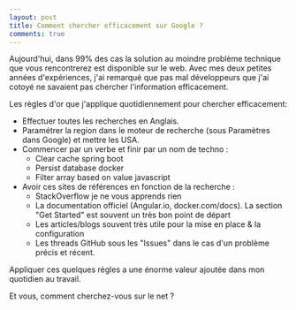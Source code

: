 ```yaml
---
layout: post
title: Comment chercher efficacement sur Google ?
comments: true
---
```


Aujourd'hui, dans 99% des cas la solution au moindre problème technique que vous rencontrerez est disponible sur le web. Avec mes deux petites années d'expériences, j'ai remarqué que pas mal développeurs que j'ai cotoyé ne savaient pas chercher l'information efficacement.

Les règles d'or que j'applique quotidiennement pour chercher efficacement:

- Effectuer toutes les recherches en Anglais.
- Paramétrer la region dans le moteur de recherche (sous Paramètres dans Google) et mettre les USA.
- Commencer par un verbe et finir par un nom de techno :
  - Clear cache spring boot
  - Persist database docker
  - Filter array based on value javascript
- Avoir ces sites de références en fonction de la recherche :
  - StackOverflow je ne vous apprends rien
  - La documentation officiel (Angular.io, docker.com/docs). La section "Get Started" est souvent un très bon point de départ
  - Les articles/blogs souvent très utile pour la mise en place & la configuration
  - Les threads GitHub sous les "Issues" dans le cas d'un problème précis et récent.

Appliquer ces quelques règles a une énorme valeur ajoutée dans mon quotidien au travail.

Et vous, comment cherchez-vous sur le net ?
